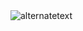 <centre>
  <img src="https://media.discordapp.net/attachments/1223850149516935321/1271315463955025971/a-sleek-modern-logo-design-for-a-fictional-brand-o-CyXCmq-iTLaPtUp_oIsuxw-Gth0WaknRmu0wGkNDoKUHA.jpeg?ex=66dc770a&is=66db258a&hm=15f2f7e4da96079b7a210c2526c2772a69b69116916e1dcc976989350e183370&=&format=webp&width=441&height=441" alt="alternatetext">
</centre>
